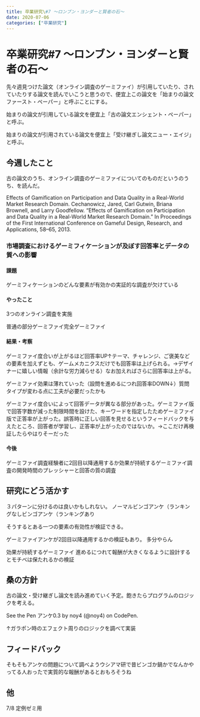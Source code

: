 ```yaml
---
title: 卒業研究\#7 〜ロンブン・ヨンダーと賢者の石〜
date: 2020-07-06
categories: ["卒業研究"]
---
```


# 卒業研究#7 〜ロンブン・ヨンダーと賢者の石〜

先々週見つけた論文（オンライン調査のゲーミファイ）が引用していたり、されていたりする論文を読んでいこうと思うので、便宜上この論文を「始まりの論文ファースト・ペーパー」と呼ぶことにする。

始まりの論文が引用している論文を便宜上「古の論文エンシェント・ペーパー」と呼ぶ。

始まりの論文が引用されている論文を便宜上「受け継ぎし論文ニュー・エイジ」と呼ぶ。

## 今週したこと

古の論文のうち、オンライン調査のゲーミファイについてのものだというのうち、を読んだ。

Effects of Gamification on Participation and Data Quality in a Real-World Market Research Domain.
   Cechanowicz, Jared, Carl Gutwin, Briana Brownell, and Larry Goodfellow. “Effects of Gamification on Participation and Data Quality in a Real-World Market Research Domain.” In Proceedings of the First International Conference on Gameful Design, Research, and Applications, 58–65, 2013.      

### 市場調査におけるゲーミフィケーションが及ぼす回答率とデータの質への影響

#### 課題

ゲーミフィケーションのどんな要素が有効かの実証的な調査が欠けている

#### やったこと

3つのオンライン調査を実施

普通の部分ゲーミファイ完全ゲーミファイ

#### 結果・考察

ゲーミファイ度合いが上がるほど回答率UP↑テーマ、チャレンジ、ご褒美などの要素を加えずとも、ゲームメカニクスだけでも回答率は上げられる。→デザイナーに嬉しい情報（余計な労力減らせる）なお加えればさらに回答率は上がる。

ゲーミファイ効果は薄れていった（設問を進めるにつれ回答率DOWN↓）質問タイプが変わる点に工夫が必要だったかも

ゲーミファイ度合いによって回答データが異なる部分があった。ゲーミファイ版で回答字数が減った制限時間を設けた、キーワードを指定したためゲーミファイ版で正答率が上がった。誤答時に正しい回答を見せるというフィードバックを与えたところ、回答者が学習し、正答率が上がったのではないか。→ここだけ再検証したらやはりそーだった

#### 今後

ゲーミファイ調査経験者に2回目以降通用するか効果が持続するゲーミファイ調査の開発時間のプレッシャーと回答の質の調査

## 研究にどう活かす

３パターンに分けるのは良いかもしれない。
ノーマルビンゴアンケ（ランキングなしビンゴアンケ（ランキングあり

そうするとある一つの要素の有効性が検証できる。

ゲーミファイアンケが2回目以降通用するかの検証もあり。
多分やらん

効果が持続するゲーミファイ
進めるにつれて報酬が大きくなるように設計するとモチベは保たれるかの検証

## 桑の方針

古の論文・受け継ぎし論文を読み進めていく予定。飽きたらプログラムのロジックを考える。

  See the Pen 
  アンケ0.3 by noy4 (@noy4)
  on CodePen.

↑ガラポン時のエフェクト周りのロジックを調べて実装

## フィードバック

そもそもアンケの問題について調べようウシアマ研で昔ビンゴか鍋かでなんかやってる人おったで実質的な報酬があるとおもろそうね

## 他

7/8 定例ゼミ用